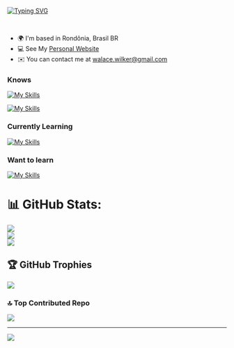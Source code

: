 [<a href="https://git.io/typing-svg"><img src="https://readme-typing-svg.herokuapp.com?font=Fira+Code&pause=1000&width=435&lines=Walace+Wilker;Full+Stack+Dev" alt="Typing SVG" /></a>
](https://readme-typing-svg.herokuapp.com/demo/?lines=Walace+Wilker;Full+Stack+Dev)

<br>

- 🌍 I'm based in Rondônia, Brasil BR
- 💻 See My [Personal Website](https://walacewilker.tech)
- ✉️ You can contact me at walace.wilker@gmail.com

### Knows

[![My Skills](https://skillicons.dev/icons?i=js,ts,c#,go,python,react,nextjs,electron,discordjs,flutter,tailwind,astro&perline=50)](https://skillicons.dev)

[![My Skills](https://skillicons.dev/icons?i=mysql,postgresql,mongodb,supabase,firebase,nodejs,github,vscode,vim,prisma&perline=50)](https://skillicons.dev)

### Currently Learning

[![My Skills](https://skillicons.dev/icons?i=redis,neovim,graphql,docker,svelte,linux,ubuntu&perline=25)](https://skillicons.dev)

### Want to learn

[![My Skills](https://skillicons.dev/icons?i=vue,cassandra,nestjs,htmx,aws,tauri,rust,docker,c,cpp,kubernetes,jest,wasm,elixir,laravel,bun,aws,cypress,django,express&perline=10)](https://skillicons.dev)

# 📊 GitHub Stats:
![](https://github-readme-stats.vercel.app/api?username=wilkerwalace&theme=react&hide_border=false&include_all_commits=true&count_private=true)<br/>
![](https://github-readme-streak-stats.herokuapp.com/?user=wilkerwalace&theme=react&hide_border=false)<br/>
![](https://github-readme-stats.vercel.app/api/top-langs/?username=wilkerwalace&theme=react&hide_border=false&include_all_commits=true&count_private=true&layout=compact)

## 🏆 GitHub Trophies
![](https://github-profile-trophy.vercel.app/?username=wilkerwalace&theme=tokyonight&no-frame=false&no-bg=true&margin-w=4)

### 🔝 Top Contributed Repo
![](https://github-contributor-stats.vercel.app/api?username=wilkerwalace&limit=5&theme=dark&combine_all_yearly_contributions=true)

---
[![](https://visitcount.itsvg.in/api?id=wilkerwalace&icon=0&color=1)](https://visitcount.itsvg.in)

<!-- Proudly created with GPRM ( https://gprm.itsvg.in ) -->
